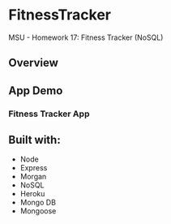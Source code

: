 # FitnessTracker
MSU - Homework 17: Fitness Tracker (NoSQL)

## Overview

## App Demo

### Fitness Tracker App

## Built with:
* Node
* Express
* Morgan
* NoSQL
* Heroku
* Mongo DB
* Mongoose